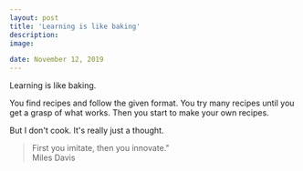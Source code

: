 ```yaml
---
layout: post
title: 'Learning is like baking'
description:
image:

date: November 12, 2019
---
```


Learning is like baking.

You find recipes and follow the given format.
You try many recipes until you get a grasp of what works.
Then you start to make your own recipes.

But I don't cook. It's really just a thought.

> First you imitate, then you innovate."<br>
Miles Davis
